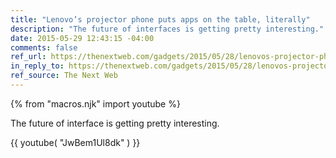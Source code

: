 ```yaml
---
title: "Lenovo’s projector phone puts apps on the table, literally"
description: "The future of interfaces is getting pretty interesting."
date: 2015-05-29 12:43:15 -04:00
comments: false
ref_url: https://thenextweb.com/gadgets/2015/05/28/lenovos-projector-phone-puts-apps-on-the-table-literally/
in_reply_to: https://thenextweb.com/gadgets/2015/05/28/lenovos-projector-phone-puts-apps-on-the-table-literally/
ref_source: The Next Web
---
```

{% from "macros.njk" import youtube %}

The future of interface is getting pretty interesting.

{{ youtube( "JwBem1Ul8dk" ) }}
